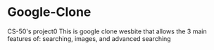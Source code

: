 # Google-Clone
CS-50's project0
This is google clone wesbite that allows the 3 main features of: searching, images, and advanced searching
